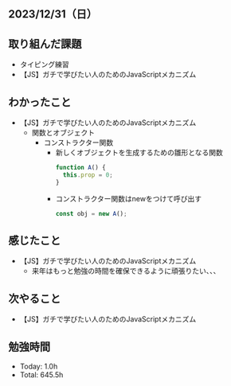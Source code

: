 ## 2023/12/31（日）

## 取り組んだ課題

- タイピング練習
- 【JS】ガチで学びたい人のためのJavaScriptメカニズム

## わかったこと
- 【JS】ガチで学びたい人のためのJavaScriptメカニズム
  - 関数とオブジェクト
    - コンストラクター関数
      - 新しくオブジェクトを生成するための雛形となる関数
        ```JavaScript
        function A() {
          this.prop = 0;
        }
        ```
      - コンストラクター関数はnewをつけて呼び出す
        ```JavaScript
        const obj = new A();
        ```

## 感じたこと 
- 【JS】ガチで学びたい人のためのJavaScriptメカニズム
  - 来年はもっと勉強の時間を確保できるように頑張りたい、、、

## 次やること
- 【JS】ガチで学びたい人のためのJavaScriptメカニズム

## 勉強時間

- Today: 1.0h
- Total: 645.5h
